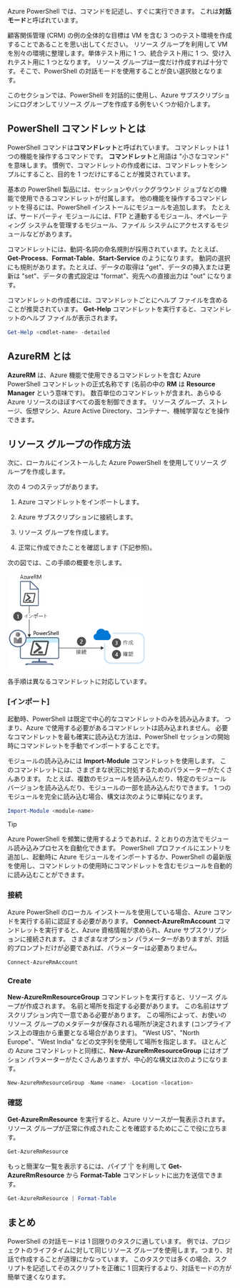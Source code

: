 Azure PowerShell では、コマンドを記述し、すぐに実行できます。 これは**対話モード**と呼ばれています。

顧客関係管理 (CRM) の例の全体的な目標は VM を含む 3 つのテスト環境を作成することであることを思い出してください。 リソース グループを利用して VM を別々の環境に整理します。単体テスト用に 1 つ、統合テスト用に 1 つ、受け入れテスト用に 1 つとなります。 リソース グループは一度だけ作成すれば十分です。そこで、PowerShell の対話モードを使用することが良い選択肢となります。

このセクションでは、PowerShell を対話的に使用し、Azure サブスクリプションにログオンしてリソース グループを作成する例をいくつか紹介します。

## <a name="what-are-powershell-cmdlets"></a>PowerShell コマンドレットとは
PowerShell コマンドは**コマンドレット**と呼ばれています。 コマンドレットは 1 つの機能を操作するコマンドです。 **コマンドレット**と用語は "小さなコマンド" を意味します。 慣例で、コマンドレットの作成者には、コマンドレットをシンプルにすること、目的を 1 つだけにすることが推奨されています。

基本の PowerShell 製品には、セッションやバックグラウンド ジョブなどの機能で使用できるコマンドレットが付属します。 他の機能を操作するコマンドレットを得るには、PowerShell インストールにモジュールを追加します。 たとえば、サードパーティ モジュールには、FTP と連動するモジュール、オペレーティング システムを管理するモジュール、ファイル システムにアクセスするモジュールなどがあります。

コマンドレットには、動詞-名詞の命名規則が採用されています。たとえば、**Get-Process**、**Format-Table**、**Start-Service** のようになります。 動詞の選択にも規則があります。たとえば、データの取得は "get"、データの挿入または更新は "set"、データの書式設定は "format"、宛先への直接出力は "out" になります。

コマンドレットの作成者には、コマンドレットごとにヘルプ ファイルを含めることが推奨されています。 **Get-Help** コマンドレットを実行すると、コマンドレットのヘルプ ファイルが表示されます。

```powershell
Get-Help <cmdlet-name> -detailed
```

## <a name="what-is-azurerm"></a>AzureRM とは
**AzureRM** は、Azure 機能で使用できるコマンドレットを含む Azure PowerShell コマンドレットの正式名称です (名前の中の **RM** は **Resource Manager** という意味です)。 数百単位のコマンドレットが含まれ、あらゆる Azure リソースのほぼすべての面を制御できます。 リソース グループ、ストレージ、仮想マシン、Azure Active Directory、コンテナー、機械学習などを操作できます。

## <a name="how-to-create-a-resource-group"></a>リソース グループの作成方法
次に、ローカルにインストールした Azure PowerShell を使用してリソース グループを作成します。 

次の 4 つのステップがあります。 

1. Azure コマンドレットをインポートします。

1. Azure サブスクリプションに接続します。

1. リソース グループを作成します。

1. 正常に作成できたことを確認します (下記参照)。

次の図では、この手順の概要を示します。

![リソース グループを作成する手順を示す図。](../media/5-create-resource-overview.png)

各手順は異なるコマンドレットに対応しています。

### <a name="import"></a>[インポート]
起動時、PowerShell は既定で中心的なコマンドレットのみを読み込みます。 つまり、Azure で使用する必要があるコマンドレットは読み込まれません。 必要なコマンドレットを最も確実に読み込む方法は、PowerShell セッションの開始時にコマンドレットを手動でインポートすることです。

モジュールの読み込みには **Import-Module** コマンドレットを使用します。 このコマンドレットには、さまざまな状況に対処するためのパラメーターがたくさんあります。 たとえば、複数のモジュールを読み込んだり、特定のモジュール バージョンを読み込んだり、モジュールの一部を読み込んだりできます。 1 つのモジュールを完全に読み込む場合、構文は次のように単純になります。

```powershell
Import-Module <module-name>
```

> [!TIP]
> Azure PowerShell を頻繁に使用するようであれば、2 とおりの方法でモジュール読み込みプロセスを自動化できます。 PowerShell プロファイルにエントリを追加し、起動時に Azure モジュールをインポートするか、PowerShell の最新版を使用し、コマンドレットの使用時にコマンドレットを含むモジュールを自動的に読み込むことができます。

### <a name="connect"></a>接続
Azure PowerShell のローカル インストールを使用している場合、Azure コマンドを実行する前に認証する必要があります。 **Connect-AzureRmAccount** コマンドレットを実行すると、Azure 資格情報が求められ、Azure サブスクリプションに接続されます。 さまざまなオプション パラメーターがありますが、対話的プロンプトだけが必要であれば、パラメーターは必要ありません。

```powershell
Connect-AzureRmAccount
```

### <a name="create"></a>Create
**New-AzureRmResourceGroup** コマンドレットを実行すると、リソース グループが作成されます。 名前と場所を指定する必要があります。 この名前はサブスクリプション内で一意である必要があります。 この場所によって、お使いのリソース グループのメタデータが保存される場所が決定されます (コンプライアンス上の理由から重要となる場合があります)。 "West US"、"North Europe"、"West India" などの文字列を使用して場所を指定します。 ほとんどの Azure コマンドレットと同様に、**New-AzureRmResourceGroup** にはオプション パラメーターがたくさんありますが、中心的な構文は次のようになります。

```powershell
New-AzureRmResourceGroup -Name <name> -Location <location>
```

### <a name="verify"></a>確認
**Get-AzureRmResource** を実行すると、Azure リソースが一覧表示されます。 リソース グループが正常に作成されたことを確認するためにここで役に立ちます。

```powershell
Get-AzureRmResource
```

もっと簡潔な一覧を表示するには、パイプ '|' を利用して **Get-AzureRmResource** から **Format-Table** コマンドレットに出力を送信できます。

```powershell
Get-AzureRmResource | Format-Table
```

## <a name="summary"></a>まとめ
PowerShell の対話モードは 1 回限りのタスクに適しています。 例では、プロジェクトのライフタイムに対して同じリソース グループを使用します。つまり、対話で作成することが道理にかなっています。 このタスクでは多くの場合、スクリプトを記述してそのスクリプトを正確に 1 回実行するより、対話モードの方が簡単で速くなります。